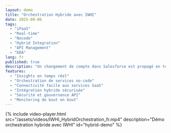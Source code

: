```yaml
---
layout: demo
title: "Orchestration Hybride avec IWHI"
date: 2025-09-06
tags: 
  - "iPaaS"
  - "Real-time"
  - "Nocode"
  - "Hybrid Integration"
  - "API Management"
  - "EDA"
lang: fr
published: true
description: "Un changement de compte dans Salesforce est propagé en temps réel vers un CRM legacy on-premise utilisant un workflow no-code qui implémente une connectivité hybride sécurisée. Nous analysons également le compte Salesforce avec un IA, produisons un événement dans un topic Kafka et publions des alertes vers un canal Slack."
features:
  - "Insights en temps réel"
  - "Orchestration de services no-code"
  - "Connectivité facile aux services SaaS"
  - "Intégration hybride sécurisée"
  - "Sécurité et gouvernance API"
  - "Monitoring de bout en bout"
---
```



{% include video-player.html 
   src="/assets/videos/IWHI_HybridOrchestration_fr.mp4" 
   description="Démo orchestration hybride avec IWHI"
   id="hybrid-demo" 
%}
